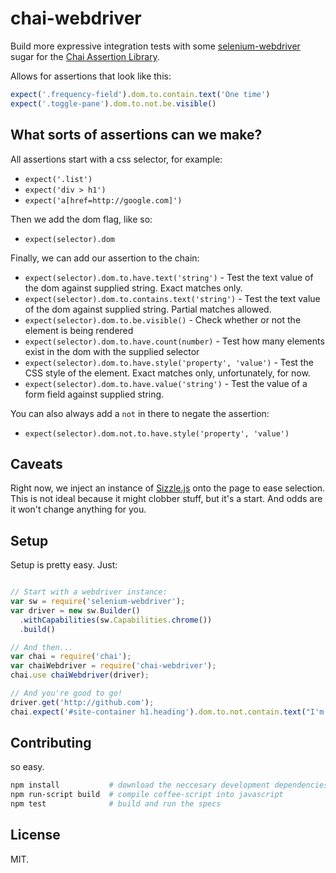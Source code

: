 chai-webdriver
==============

Build more expressive integration tests with some [selenium-webdriver](https://npmjs.org/package/selenium-webdriver) sugar for the [Chai Assertion Library](http://chaijs.com/).

Allows for assertions that look like this:

```javascript
expect('.frequency-field').dom.to.contain.text('One time')
expect('.toggle-pane').dom.to.not.be.visible()
```

## What sorts of assertions can we make?

All assertions start with a css selector, for example:

- `expect('.list')`
- `expect('div > h1')`
- `expect('a[href=http://google.com]')`

Then we add the dom flag, like so:

- `expect(selector).dom`

Finally, we can add our assertion to the chain:

- `expect(selector).dom.to.have.text('string')` - Test the text value of the dom against supplied string. Exact matches only.
- `expect(selector).dom.to.contains.text('string')` - Test the text value of the dom against supplied string. Partial matches allowed.
- `expect(selector).dom.to.be.visible()` - Check whether or not the element is being rendered
- `expect(selector).dom.to.have.count(number)` - Test how many elements exist in the dom with the supplied selector
- `expect(selector).dom.to.have.style('property', 'value')` - Test the CSS style of the element. Exact matches only, unfortunately, for now.
- `expect(selector).dom.to.have.value('string')` - Test the value of a form field against supplied string.

You can also always add a `not` in there to negate the assertion:

- `expect(selector).dom.not.to.have.style('property', 'value')`

## Caveats

Right now, we inject an instance of [Sizzle.js](http://sizzlejs.com/) onto the page to ease selection. This is not ideal because it might clobber stuff, but it's a start. And odds are it won't change anything for you.

## Setup

Setup is pretty easy. Just:

```javascript

// Start with a webdriver instance:
var sw = require('selenium-webdriver');
var driver = new sw.Builder()
  .withCapabilities(sw.Capabilities.chrome())
  .build()

// And then...
var chai = require('chai');
var chaiWebdriver = require('chai-webdriver');
chai.use chaiWebdriver(driver);

// And you're good to go!
driver.get('http://github.com');
chai.expect('#site-container h1.heading').dom.to.not.contain.text("I'm a kitty!");
```

## Contributing

so easy.

```bash
npm install           # download the neccesary development dependencies
npm run-script build  # compile coffee-script into javascript
npm test              # build and run the specs
```

## License

MIT.
